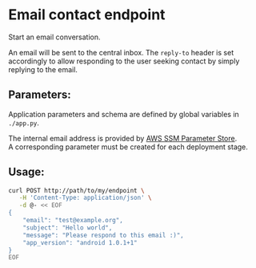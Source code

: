 # Email contact endpoint
Start an email conversation.

An email will be sent to the central inbox. The `reply-to` header is set accordingly to allow responding to the user seeking contact by simply replying to the email.

## Parameters:
Application parameters and schema are defined by global variables in `./app.py`.

The internal email address is provided by [AWS SSM Parameter Store](https://docs.aws.amazon.com/systems-manager/latest/userguide/systems-manager-parameter-store.html).  
A corresponding parameter must be created for each deployment stage.

## Usage:
```bash
curl POST http://path/to/my/endpoint \
   -H 'Content-Type: application/json' \
   -d @- << EOF
{
    "email": "test@example.org",
    "subject": "Hello world",
    "message": "Please respond to this email :)",
    "app_version": "android 1.0.1+1"
}
EOF
```
